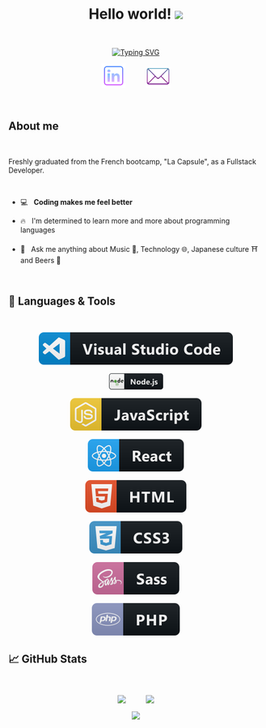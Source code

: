 <!-- Introduction -->
<h1 align="center">
  Hello world!
  <img src="https://media.giphy.com/media/hvRJCLFzcasrR4ia7z/giphy.gif" width="28">
</h1>

<br>

<!-- Typing SVG by DenverCoder1 - https://github.com/DenverCoder1/readme-typing-svg -->
<p align="center">
  <a href="https://git.io/typing-svg"><img src="https://readme-typing-svg.demolab.com?font=Fira+Code&pause=1000&center=true&width=435&lines=I'm+Killyan+Faucon;I'm+a+Fullstack+Developer;Welcome+to+my+GitHub profile!" alt="Typing SVG" />
  </a>
</p>

<p align="center">
  <a href="https://linkedin.com/in/killyan-faucon-13536823b"><img width="48px" alt="Linkedin" title="Linkedin" src="https://github.com/MistPandora/MistPandora/blob/main/Ressources/social_logo/linkedin_purple.png"/></a>
  &#8287;&#8287;&#8287;&#8287;&#8287;&#8287;&#8287;&#8287;
  <a href="mailto:killyan.faucon@hotmail.fr"><img width="48px" alt="Email" title="Email" src="https://github.com/MistPandora/MistPandora/blob/main/Ressources/social_logo/email_purple.png"/></a>
</p>

<br>

## About me

<br>

<span>Freshly graduated from the French bootcamp, "La Capsule", as a Fullstack Developer.</span>

<br>

<ul>
<p>
<li>💻 &nbsp; <b>Coding makes me feel better</b></li>
</p>
<p>
<li>🔥 &nbsp; I'm determined to learn more and more about programming languages</li>
</p>
<p>
<li>💬 &nbsp; Ask me anything about Music 🎵, Technology 🌐, Japanese culture ⛩️ and Beers 🍻</li>
</p>
</ul>
<br>

## 🔧 Languages & Tools

<br>

<p align="center"><img src="https://github.com/MistPandora/MistPandora/blob/main/Ressources/languages_logo/visualstudio_logo.svg" alt="vscode"></p>
<p align="center"><img src="https://github.com/MistPandora/MistPandora/blob/main/Ressources/languages_logo/nodejs.png" alt="nodejs"></p>
<p align="center"><img src="https://github.com/MistPandora/MistPandora/blob/main/Ressources/languages_logo/js_logo.svg" alt="js"></p>
<p align="center"><img src="https://github.com/MistPandora/MistPandora/blob/main/Ressources/languages_logo/react_logo.svg" alt="react"></p>
<p align="center"><img src="https://github.com/MistPandora/MistPandora/blob/main/Ressources/languages_logo/html_logo.svg" alt="html"></p>
<p align="center"><img src="https://github.com/MistPandora/MistPandora/blob/main/Ressources/languages_logo/css3_logo.svg" alt="css3"></p>
<p align="center"><img src="https://github.com/MistPandora/MistPandora/blob/main/Ressources/languages_logo/sass_logo.svg" alt="sass"></p>
<p align="center"><img src="https://github.com/MistPandora/MistPandora/blob/main/Ressources/languages_logo/php_logo.svg" alt="php"></p>

  <!-- Tools icons by @mikecodesdotnet :  https://github.com/MikeCodesDotNET/ColoredBadges -->


## 📈 GitHub Stats

<!-- GitHub Stats tools by @anuraghazra : https://github.com/anuraghazra/github-readme-stats  -->
<br>

<p align="center">
  <img align="center" src="https://github-readme-stats.vercel.app/api?username=MistPandora&show_icons=true&line_height=27&theme=radical"/>
  &#8287;&#8287;&#8287;&#8287;&#8287;&#8287;&#8287;&#8287;
  <img align="center" src="https://github-readme-stats.vercel.app/api/top-langs/?username=MistPandora&langs_count=3&theme=radical" />
</p>
<p align="center">
  <img align="center" src="https://komarev.com/ghpvc/?username=MistPandora&label=Views+_&abbreviated=true&color=343253" />
</p>
